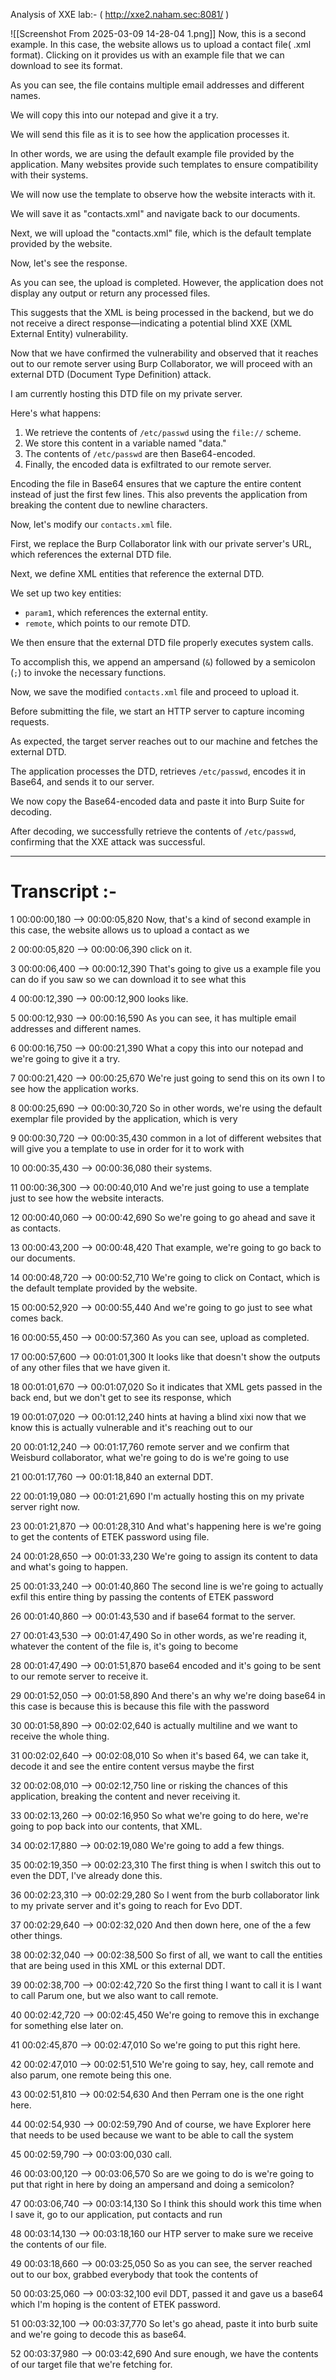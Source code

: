 Analysis of XXE lab:-  ( http://xxe2.naham.sec:8081/ )

![[Screenshot From 2025-03-09 14-28-04 1.png]]
Now, this is a second example. In this case, the website allows us to upload a contact file( .xml format).
Clicking on it provides us with an example file that we can download to see its format.


As you can see, the file contains multiple email addresses and different names.

We will copy this into our notepad and give it a try.

We will send this file as it is to see how the application processes it.

In other words, we are using the default example file provided by the application. Many websites provide such templates to ensure compatibility with their systems.

We will now use the template to observe how the website interacts with it.

We will save it as "contacts.xml" and navigate back to our documents.

Next, we will upload the "contacts.xml" file, which is the default template provided by the website.

Now, let's see the response.

As you can see, the upload is completed. However, the application does not display any output or return any processed files.

This suggests that the XML is being processed in the backend, but we do not receive a direct response—indicating a potential blind XXE (XML External Entity) vulnerability.

Now that we have confirmed the vulnerability and observed that it reaches out to our remote server using Burp Collaborator, we will proceed with an external DTD (Document Type Definition) attack.

I am currently hosting this DTD file on my private server.

Here's what happens:

1. We retrieve the contents of `/etc/passwd` using the `file://` scheme.
2. We store this content in a variable named "data."
3. The contents of `/etc/passwd` are then Base64-encoded.
4. Finally, the encoded data is exfiltrated to our remote server.

Encoding the file in Base64 ensures that we capture the entire content instead of just the first few lines. This also prevents the application from breaking the content due to newline characters.

Now, let's modify our `contacts.xml` file.

First, we replace the Burp Collaborator link with our private server's URL, which references the external DTD file.

Next, we define XML entities that reference the external DTD.

We set up two key entities:

- `param1`, which references the external entity.
- `remote`, which points to our remote DTD.

We then ensure that the external DTD file properly executes system calls.

To accomplish this, we append an ampersand (`&`) followed by a semicolon (`;`) to invoke the necessary functions.

Now, we save the modified `contacts.xml` file and proceed to upload it.

Before submitting the file, we start an HTTP server to capture incoming requests.

As expected, the target server reaches out to our machine and fetches the external DTD.

The application processes the DTD, retrieves `/etc/passwd`, encodes it in Base64, and sends it to our server.

We now copy the Base64-encoded data and paste it into Burp Suite for decoding.

After decoding, we successfully retrieve the contents of `/etc/passwd`, confirming that the XXE attack was successful.






---

# Transcript :-

1
00:00:00,180 --> 00:00:05,820
Now, that's a kind of second example in this case, the website allows us to upload a contact as we

2
00:00:05,820 --> 00:00:06,390
click on it.

3
00:00:06,400 --> 00:00:12,390
That's going to give us a example file you can do if you saw so we can download it to see what this

4
00:00:12,390 --> 00:00:12,900
looks like.

5
00:00:12,930 --> 00:00:16,590
As you can see, it has multiple email addresses and different names.

6
00:00:16,750 --> 00:00:21,390
What a copy this into our notepad and we're going to give it a try.

7
00:00:21,420 --> 00:00:25,670
We're just going to send this on its own I to see how the application works.

8
00:00:25,690 --> 00:00:30,720
So in other words, we're using the default exemplar file provided by the application, which is very

9
00:00:30,720 --> 00:00:35,430
common in a lot of different websites that will give you a template to use in order for it to work with

10
00:00:35,430 --> 00:00:36,080
their systems.

11
00:00:36,300 --> 00:00:40,010
And we're just going to use a template just to see how the website interacts.

12
00:00:40,060 --> 00:00:42,690
So we're going to go ahead and save it as contacts.

13
00:00:43,200 --> 00:00:48,420
That example, we're going to go back to our documents.

14
00:00:48,720 --> 00:00:52,710
We're going to click on Contact, which is the default template provided by the website.

15
00:00:52,920 --> 00:00:55,440
And we're going to go just to see what comes back.

16
00:00:55,450 --> 00:00:57,360
As you can see, upload as completed.

17
00:00:57,600 --> 00:01:01,300
It looks like that doesn't show the outputs of any other files that we have given it.

18
00:01:01,670 --> 00:01:07,020
So it indicates that XML gets passed in the back end, but we don't get to see its response, which

19
00:01:07,020 --> 00:01:12,240
hints at having a blind xixi now that we know this is actually vulnerable and it's reaching out to our

20
00:01:12,240 --> 00:01:17,760
remote server and we confirm that Weisburd collaborator, what we're going to do is we're going to use

21
00:01:17,760 --> 00:01:18,840
an external DDT.

22
00:01:19,080 --> 00:01:21,690
I'm actually hosting this on my private server right now.

23
00:01:21,870 --> 00:01:28,310
And what's happening here is we're going to get the contents of ETEK password using file.

24
00:01:28,650 --> 00:01:33,230
We're going to assign its content to data and what's going to happen.

25
00:01:33,240 --> 00:01:40,860
The second line is we're going to actually exfil this entire thing by passing the contents of ETEK password

26
00:01:40,860 --> 00:01:43,530
and if base64 format to the server.

27
00:01:43,530 --> 00:01:47,490
So in other words, as we're reading it, whatever the content of the file is, it's going to become

28
00:01:47,490 --> 00:01:51,870
base64 encoded and it's going to be sent to our remote server to receive it.

29
00:01:52,050 --> 00:01:58,890
And there's an why we're doing base64 in this case is because this is because this file with the password

30
00:01:58,890 --> 00:02:02,640
is actually multiline and we want to receive the whole thing.

31
00:02:02,640 --> 00:02:08,010
So when it's based 64, we can take it, decode it and see the entire content versus maybe the first

32
00:02:08,010 --> 00:02:12,750
line or risking the chances of this application, breaking the content and never receiving it.

33
00:02:13,260 --> 00:02:16,950
So what we're going to do here, we're going to pop back into our contents, that XML.

34
00:02:17,880 --> 00:02:19,080
We're going to add a few things.

35
00:02:19,350 --> 00:02:23,310
The first thing is when I switch this out to even the DDT, I've already done this.

36
00:02:23,310 --> 00:02:29,280
So I went from the burb collaborator link to my private server and it's going to reach for Evo DDT.

37
00:02:29,640 --> 00:02:32,020
And then down here, one of the a few other things.

38
00:02:32,040 --> 00:02:38,500
So first of all, we want to call the entities that are being used in this XML or this external DDT.

39
00:02:38,700 --> 00:02:42,720
So the first thing I want to call it is I want to call Parum one, but we also want to call remote.

40
00:02:42,720 --> 00:02:45,450
We're going to remove this in exchange for something else later on.

41
00:02:45,870 --> 00:02:47,010
So we're going to put this right here.

42
00:02:47,010 --> 00:02:51,510
We're going to say, hey, call remote and also parum, one remote being this one.

43
00:02:51,810 --> 00:02:54,630
And then Perram one is the one right here.

44
00:02:54,930 --> 00:02:59,790
And of course, we have Explorer here that needs to be used because we want to be able to call the system

45
00:02:59,790 --> 00:03:00,030
call.

46
00:03:00,120 --> 00:03:06,570
So are we going to do is we're going to put that right in here by doing an ampersand and doing a semicolon?

47
00:03:06,740 --> 00:03:14,130
So I think this should work this time when I save it, go to our application, put contacts and run

48
00:03:14,130 --> 00:03:18,160
our HTP server to make sure we receive the contents of our file.

49
00:03:18,660 --> 00:03:25,050
So as you can see, the server reached out to our box, grabbed everybody that took the contents of

50
00:03:25,060 --> 00:03:32,100
evil DDT, passed it and gave us a base64 which I'm hoping is the content of ETEK password.

51
00:03:32,100 --> 00:03:37,770
So let's go ahead, paste it into burb suite and we're going to decode this as base64.

52
00:03:37,980 --> 00:03:42,690
And sure enough, we have the contents of our target file that we're fetching for.